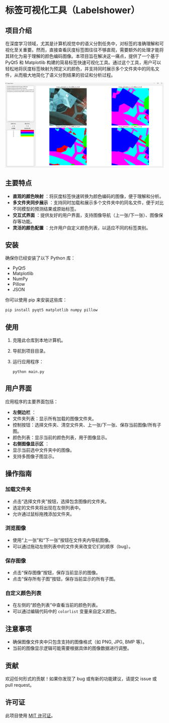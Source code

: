 # 标签可视化工具（Labelshower）

## 项目介绍

在深度学习领域，尤其是计算机视觉中的语义分割任务中，对标签的准确理解和可视化至关重要。然而，直接查看灰度标签图往往不够直观，需要额外的处理才能将其转化为易于理解的颜色编码图像。本项目旨在解决这一痛点，提供了一个基于 PyQt5 和 Matplotlib 构建的简易标签快速可视化工具。通过这个工具，用户可以轻松地将灰度标签映射为预定义的颜色，并支持同时展示多个文件夹中的同名文件，从而极大地简化了语义分割结果的验证和分析过程。

![1731313849719](image/README/1731313849719.png)

## 主要特点

* **直观的颜色映射** ：将灰度标签快速转换为颜色编码的图像，便于理解和分析。
* **多文件夹同步展示** ：支持同时加载和展示多个文件夹中的同名文件，便于对比不同模型的预测结果或原始标签。
* **交互式界面** ：提供友好的用户界面，支持图像导航（上一张/下一张）、图像保存等功能。
* **灵活的颜色配置** ：允许用户自定义颜色列表，以适应不同的标签类别。

## 安装

确保你已经安装了以下 Python 库：

- PyQt5
- Matplotlib
- NumPy
- Pillow
- JSON

你可以使用 pip 来安装这些库：

```bash
pip install pyqt5 matplotlib numpy pillow
```

## 使用

1. 克隆此仓库到本地计算机。
2. 导航到项目目录。
3. 运行应用程序：

   ```
   python main.py
   ```

## 用户界面

应用程序的主要界面包括：

* **左侧边栏** ：
* 文件夹列表：显示所有加载的图像文件夹。
* 控制按钮：选择文件夹、清空文件夹、上一张/下一张、保存当前图像/所有子图。
* 颜色列表：显示当前的颜色列表，用于图像显示。
* **右侧图像显示区** ：
* 显示当前选中文件夹中的图像。
* 支持多图像子图显示。

## 操作指南

### 加载文件夹

* 点击“选择文件夹”按钮，选择包含图像的文件夹。
* 选定的文件夹将出现在左侧列表中。
* 允许通过鼠标拖拽添加文件夹。

### 浏览图像

* 使用“上一张”和“下一张”按钮在文件夹内导航图像。
* 可以通过拖动左侧列表中的文件夹来改变它们的顺序（bug）。

### 保存图像

* 点击“保存图像”按钮，保存当前显示的图像。
* 点击“保存所有子图”按钮，保存当前显示的所有子图。

### 自定义颜色列表

* 在左侧的“颜色列表”中查看当前的颜色列表。
* 可以通过编辑代码中的 `colorlist` 变量来自定义颜色。

## 注意事项

* 确保图像文件夹中只包含支持的图像格式（如 PNG, JPG, BMP 等）。
* 当前的图像显示逻辑可能需要根据具体的图像数据进行调整。

## 贡献

欢迎任何形式的贡献！如果你发现了 bug 或有新的功能建议，请提交 issue 或 pull request。

## 许可证

此项目使用 [MIT 许可证](https://opensource.org/license/MIT)。
